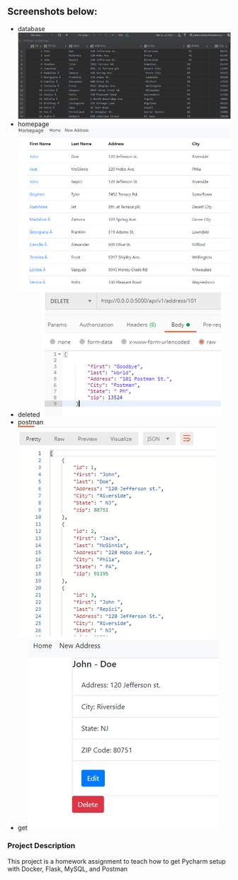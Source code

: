 
## Screenshots below:
* database ![postman request output](screenshots/allrecords.png)
* homepage ![postman request output](screenshots/homepage.png) 
* deleted ![postman request output](screenshots/delete.png)
* postman ![postman request output](screenshots/postman.png)
* get ![postman request output](screenshots/get.png)

### Project Description
This project is a homework assignment to teach how to get Pycharm setup with Docker, Flask, MySQL, and Postman
